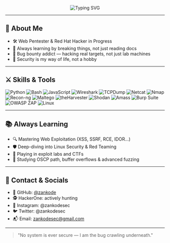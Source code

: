 <p align="center">
  <img src="https://readme-typing-svg.demolab.com?font=JetBrains+Mono&size=24&duration=3000&pause=1000&center=true&vCenter=true&width=500&lines=ZANKO+%7C+Web+Pentester;Bug+Bounty+Hunter;Red+Hat+Hacker+in+Progress;Built+from+Pain+%26+Code" alt="Typing SVG" />
</p>

---

## 👾 About Me

- 🛠️ Web Pentester & Red Hat Hacker in Progress
- 🧠 Always learning by breaking things, not just reading docs
- 🎯 Bug bounty addict — hacking real targets, not just lab machines
- 🚀 Security is my way of life, not a hobby

---

## ⚔️ Skills & Tools

![Python](https://img.shields.io/badge/-Python-3776AB?style=flat-square&logo=python&logoColor=white)
![Bash](https://img.shields.io/badge/-Bash-4EAA25?style=flat-square&logo=gnubash&logoColor=white)
![JavaScript](https://img.shields.io/badge/-JavaScript-F7DF1E?style=flat-square&logo=javascript&logoColor=black)
![Wireshark](https://img.shields.io/badge/-Wireshark-1679A7?style=flat-square&logo=wireshark&logoColor=white)
![TCPDump](https://img.shields.io/badge/-TCPDump-009688?style=flat-square&logo=gnu&logoColor=white)
![Netcat](https://img.shields.io/badge/-Netcat-444444?style=flat-square&logo=linux&logoColor=white)
![Nmap](https://img.shields.io/badge/-Nmap-004372?style=flat-square&logo=nmap&logoColor=white)
![Recon-ng](https://img.shields.io/badge/-Recon--ng-6A0DAD?style=flat-square&logo=gnupg&logoColor=white)
![Maltego](https://img.shields.io/badge/-Maltego-0080FF?style=flat-square&logo=maltego&logoColor=white)
![theHarvester](https://img.shields.io/badge/-theHarvester-212121?style=flat-square&logo=hackthebox&logoColor=white)
![Shodan](https://img.shields.io/badge/-Shodan-FF0000?style=flat-square&logo=shodan&logoColor=white)
![Amass](https://img.shields.io/badge/-Amass-336791?style=flat-square&logo=linuxfoundation&logoColor=white)
![Burp Suite](https://img.shields.io/badge/-Burp%20Suite-orange?style=flat-square&logo=burp-suite&logoColor=white)
![OWASP ZAP](https://img.shields.io/badge/-OWASP%20ZAP-009DC4?style=flat-square&logo=owasp&logoColor=white)
![Linux](https://img.shields.io/badge/-Linux-FCC624?style=flat-square&logo=linux&logoColor=black)

---

## 📚 Always Learning

- 🔍 Mastering Web Exploitation (XSS, SSRF, RCE, IDOR...)
- 🛡️ Deep-diving into Linux Security & Red Teaming
- 🧪 Playing in exploit labs and CTFs
- 📖 Studying OSCP path, buffer overflows & advanced fuzzing

---

## 📡 Contact & Socials

- 🐙 GitHub: [@zankode](https://github.com/zankode)
- 🕵️ HackerOne: actively hunting
- 📸 Instagram: @zankodesec
- 🐦 Twitter: @zankodesec
- 📬 Email: zankodesec@gmail.com

---

> "No system is ever secure — I am the bug crawling underneath."
